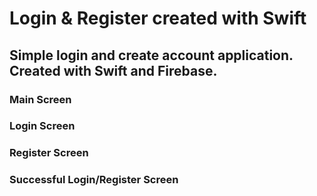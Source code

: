 # Login & Register created with Swift


## Simple login and create account application. Created with Swift and Firebase. 


### Main Screen 


### Login Screen 


### Register Screen 


### Successful Login/Register Screen 
